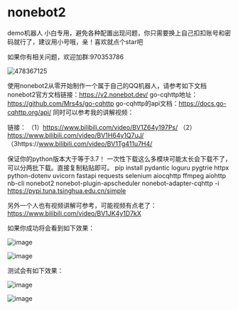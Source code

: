 # nonebot2
demo机器人
小白专用，避免各种配置出现问题，你只需要换上自己扣扣账号和密码就行了，建议用小号哦，亲！喜欢就点个star吧

如果你有相关问题，欢迎加群:970353786

![478367125](https://user-images.githubusercontent.com/62045791/129269304-f53b78db-6efb-48c8-ae4a-f604f1563823.png)

使用nonebot2从零开始制作一个属于自己的QQ机器人，请参考如下文档
nonebot2官方文档链接：https://v2.nonebot.dev/
go-cqhttp地址：https://github.com/Mrs4s/go-cqhttp
go-cqhttp的api文档：https://docs.go-cqhttp.org/api/
同时可以参考我的讲解视频：

链接：
（1）https://www.bilibili.com/video/BV1Z64y197Ps/
（2）https://www.bilibili.com/video/BV1H64y1Q7uJ/
（3https://www.bilibili.com/video/BV1Tg411u7H4/

保证你的python版本大于等于3.7！
一次性下载这么多模块可能太长会下载不了，可以分两批下载。直接复制粘贴即可。
pip install pydantic loguru pygtrie httpx python-dotenv uvicorn fastapi requests selenium aiocqhttp ffmpeg aiohttp nb-cli nonebot2 nonebot-plugin-apscheduler nonebot-adapter-cqhttp -i https://pypi.tuna.tsinghua.edu.cn/simple


另外一个人也有视频讲解可参考，可能视频有点老了：
https://www.bilibili.com/video/BV1JK4y1D7kX

如果你成功将会看到如下效果：

![image](https://user-images.githubusercontent.com/62045791/117101420-c9ff6100-ada8-11eb-8f5a-5592f361cbb4.png)

![image](https://user-images.githubusercontent.com/62045791/117101434-d1bf0580-ada8-11eb-80a5-6c9deece4edc.png)

测试会有如下效果：

![image](https://user-images.githubusercontent.com/62045791/117101537-ff0bb380-ada8-11eb-9a14-401821ec5f85.png)

![image](https://user-images.githubusercontent.com/62045791/117101513-f2875b00-ada8-11eb-8fcd-d6b062876d5f.png)
